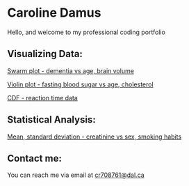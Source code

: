 # Caroline Damus

Hello, and welcome to my professional coding portfolio

## Visualizing Data:

[Swarm plot - dementia vs age, brain volume](Alzheimer's_MRI.md)

[Violin plot - fasting blood sugar vs age, cholesterol](FBS_vs_Age_and_Cholesterol.md)

[CDF - reaction time data](CDF.md)

## Statistical Analysis:

[Mean, standard deviation - creatinine vs sex, smoking habits](Heart_Failure.md)

## Contact me:
You can reach me via email at
[cr708761@dal.ca](mailto:cr708761@dal.ca)
